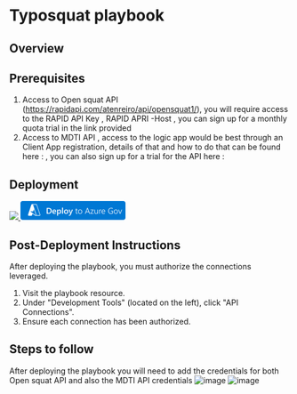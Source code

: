 # Typosquat playbook 

## Overview

## Prerequisites
1. Access to Open squat API (https://rapidapi.com/atenreiro/api/opensquat1/), you will require access to the RAPID API Key , RAPID APRI -Host , you can sign up for a monthly quota trial in the link provided
2. Access to MDTI API , access to the logic app would be best through an Client App registration, details of that and how to do that can be found here : , you can also sign up for a trial for the API here :

## Deployment


<a href="https://portal.azure.com/#create/Microsoft.Template/uri/https%3A%2F%2Fraw.githubusercontent.com%2FKwachSean%2FMDTIplaybooks%2Fmain%2FTyposquat(openSquat)
%2Fazuredeploy.json"
target="_blank">
    <img src="https://aka.ms/deploytoazurebutton"/>
</a>
<a href="https://portal.azure.com/#create/Microsoft.Template/uri/https%3A%2F%2Fraw.githubusercontent.com%2FKwachSean%2FMDTIplaybooks%2Fmain%2FTyposquat(openSquat)
%2Fazuredeploy.json"
target="_blank">
    <img src="https://raw.githubusercontent.com/Azure/azure-quickstart-templates/master/1-CONTRIBUTION-GUIDE/images/deploytoazuregov.png"/>
</a>

## Post-Deployment Instructions
After deploying the playbook, you must authorize the connections leveraged.

1. Visit the playbook resource.
2. Under "Development Tools" (located on the left), click "API Connections".
3. Ensure each connection has been authorized.


## Steps to follow 
After deploying the playbook you will need to add the credentials for both Open squat API and also the MDTI API credentials 
![image](https://user-images.githubusercontent.com/67633117/231843530-5e0b6f15-95ac-4fb5-8829-204ca6110bb4.png)
![image](https://user-images.githubusercontent.com/67633117/231843738-144da9a8-7ec6-4e40-bfc1-5f836795f2cb.png)


